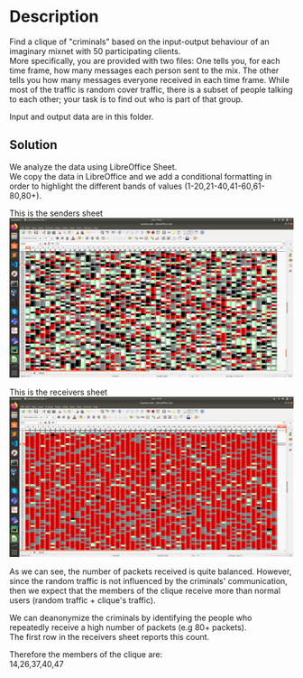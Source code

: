 # Description

Find a clique of "criminals" based on the input-output behaviour of an imaginary mixnet with 50 participating clients.  
More specifically, you are provided with two files: One tells you, for each time frame, how many messages each person sent to the mix. The other tells you how many messages everyone received in each time frame. While most of the traffic is random cover traffic, there is a subset of people talking to each other; your task is to find out who is part of that group.

Input and output data are in this folder.


## Solution

We analyze the data using LibreOffice Sheet.  
We copy the data in LibreOffice and we add a conditional formatting in order to highlight the different bands of values (1-20,21-40,41-60,61-80,80+).  

This is the senders sheet
![Picture of senders](senders.png)

This is the receivers sheet
![Picture of receivers](receivers.png)


As we can see, the number of packets received is quite balanced. However, since the random traffic is not influenced by the criminals' communication, then we expect that the members of the clique receive more than normal users (random traffic + clique's traffic).  

We can deanonymize the criminals by identifying the people who repeatedly receive a high number of packets (e.g 80+ packets).  
The first row in the receivers sheet reports this count.

Therefore the members of the clique are:  
14,26,37,40,47
